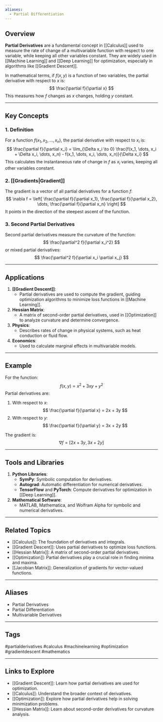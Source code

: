 ```yaml
---
aliases:
  - Partial Differentiation
---
```

## Overview
**Partial Derivatives** are a fundamental concept in [[Calculus]] used to measure the rate of change of a multivariable function with respect to one variable, while keeping all other variables constant. They are widely used in [[Machine Learning]] and [[Deep Learning]] for optimization, especially in algorithms like [[Gradient Descent]].

In mathematical terms, if $f(x, y)$ is a function of two variables, the partial derivative with respect to $x$ is:
$$
\frac{\partial f}{\partial x}
$$
This measures how $f$ changes as $x$ changes, holding $y$ constant.

---

## Key Concepts

### **1. Definition**
For a function $f(x_1, x_2, \dots, x_n)$, the partial derivative with respect to $x_i$ is:
$$
\frac{\partial f}{\partial x_i} = \lim_{\Delta x_i \to 0} \frac{f(x_1, \dots, x_i + \Delta x_i, \dots, x_n) - f(x_1, \dots, x_i, \dots, x_n)}{\Delta x_i}
$$
This calculates the instantaneous rate of change in $f$ as $x_i$ varies, keeping all other variables constant.

### **2. [[Gradients|Gradient]]**
The gradient is a vector of all partial derivatives for a function $f$:
$$
\nabla f = \left[ \frac{\partial f}{\partial x_1}, \frac{\partial f}{\partial x_2}, \dots, \frac{\partial f}{\partial x_n} \right]
$$
It points in the direction of the steepest ascent of the function.

### **3. Second Partial Derivatives**
Second partial derivatives measure the curvature of the function:
$$
\frac{\partial^2 f}{\partial x_i^2}
$$
or mixed partial derivatives:
$$
\frac{\partial^2 f}{\partial x_i \partial x_j}
$$

---

## Applications

1. **[[Gradient Descent]]**:
   - Partial derivatives are used to compute the gradient, guiding optimization algorithms to minimize loss functions in [[Machine Learning]].
2. **Hessian Matrix**:
   - A matrix of second-order partial derivatives, used in [[Optimization]] to analyze curvature and determine convergence.
3. **Physics**:
   - Describes rates of change in physical systems, such as heat conduction or fluid flow.
4. **Economics**:
   - Used to calculate marginal effects in multivariable models.

---

## Example

For the function:
$$
f(x, y) = x^2 + 3xy + y^2
$$
Partial derivatives are:
1. With respect to $x$:
   $$
   \frac{\partial f}{\partial x} = 2x + 3y
   $$
2. With respect to $y$:
   $$
   \frac{\partial f}{\partial y} = 3x + 2y
   $$

The gradient is:
$$
\nabla f = [2x + 3y, 3x + 2y]
$$

---

## Tools and Libraries

1. **Python Libraries**:
   - **SymPy**: Symbolic computation for derivatives.
   - **Autograd**: Automatic differentiation for numerical derivatives.
   - **TensorFlow** and **PyTorch**: Compute derivatives for optimization in [[Deep Learning]].
2. **Mathematical Software**:
   - MATLAB, Mathematica, and Wolfram Alpha for symbolic and numerical derivatives.

---

## Related Topics

- [[Calculus]]: The foundation of derivatives and integrals.
- [[Gradient Descent]]: Uses partial derivatives to optimize loss functions.
- [[Hessian Matrix]]: A matrix of second-order partial derivatives.
- [[Optimization]]: Partial derivatives play a crucial role in finding minima and maxima.
- [[Jacobian Matrix]]: Generalization of gradients for vector-valued functions.

---

## Aliases
- Partial Derivatives
- Partial Differentiation
- Multivariable Derivatives

---

## Tags
#partialderivatives #calculus #machinelearning #optimization #gradientdescent #mathematics

---

## Links to Explore
- [[Gradient Descent]]: Learn how partial derivatives are used for optimization.
- [[Calculus]]: Understand the broader context of derivatives.
- [[Optimization]]: Explore how partial derivatives help in solving minimization problems.
- [[Hessian Matrix]]: Learn about second-order derivatives for curvature analysis.